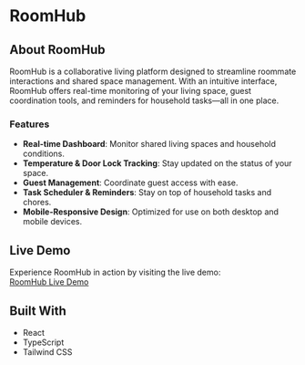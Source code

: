 # RoomHub

## About RoomHub

RoomHub is a collaborative living platform designed to streamline roommate interactions and shared space management. With an intuitive interface, RoomHub offers real-time monitoring of your living space, guest coordination tools, and reminders for household tasks—all in one place.

### Features

- **Real-time Dashboard**: Monitor shared living spaces and household conditions.
- **Temperature & Door Lock Tracking**: Stay updated on the status of your space.
- **Guest Management**: Coordinate guest access with ease.
- **Task Scheduler & Reminders**: Stay on top of household tasks and chores.
- **Mobile-Responsive Design**: Optimized for use on both desktop and mobile devices.

## Live Demo

Experience RoomHub in action by visiting the live demo:  
[RoomHub Live Demo](https://rooms-sync-viyatarutasart.replit.app/)

## Built With

- React
- TypeScript
- Tailwind CSS

